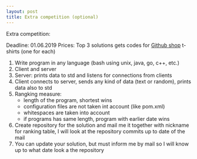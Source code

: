 ```yaml
---
layout: post
title: Extra competition (optional)
---
```


Extra competition:

Deadline: 01.06.2019
Prices: Top 3 solutions gets codes for [Github shop](https://github.myshopify.com/) t-shirts (one for each)

1. Write program in any language (bash using unix, java, go, c++, etc.)
2. Client and server
3. Server: prints data to std and listens for connections from clients
4. Client connects to server, sends any kind of data (text or random), prints data also to std
5. Rangking measure:
	- length of the program, shortest wins
	- configuration files are not taken int account (like pom.xml)
	- whitespaces are taken into account
	- if programs has same length, program with earlier date wins
6. Create repository for the solution and mail me it together with nickname for ranking table, I will look at the repository commits up to date of the mail
7. You can update your solution, but must inform me by mail so I will know up to what date look a the repository